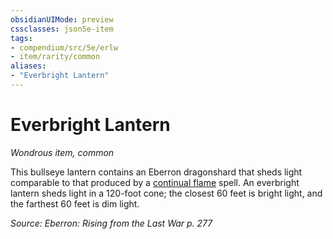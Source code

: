 ```yaml
---
obsidianUIMode: preview
cssclasses: json5e-item
tags:
- compendium/src/5e/erlw
- item/rarity/common
aliases: 
- "Everbright Lantern"
---
```

# Everbright Lantern
*Wondrous item, common*  


This bullseye lantern contains an Eberron dragonshard that sheds light comparable to that produced by a [continual flame](2-Mechanics/CLI/spells/continual-flame.md) spell. An everbright lantern sheds light in a 120-foot cone; the closest 60 feet is bright light, and the farthest 60 feet is dim light.

*Source: Eberron: Rising from the Last War p. 277*